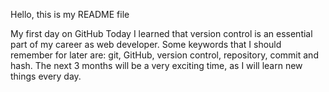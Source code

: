 Hello, this is my README file

My first day on GitHub Today I learned that version control is an essential part of my career as web developer. Some keywords that I should remember for later are: git, GitHub, version control, repository, commit and hash. The next 3 months will be a very exciting time, as I will learn new things every day.
